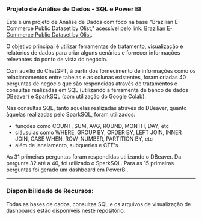 ### Projeto de Análise de Dados - SQL e Power BI

Este é um projeto de Análise de Dados com foco na base "Brazilian E-Commerce Public Dataset by Olist," acessível pelo link: [Brazilian E-Commerce Public Dataset by Olist](https://www.kaggle.com/datasets/olistbr/brazilian-ecommerce).

O objetivo principal é utilizar ferramentas de tratamento, visualização e relatórios de dados para criar alguns cenários e fornecer informações relevantes do ponto de vista do negócio.

Com auxílio do ChatGPT, à partir dos fornecimento de informações como os relacionamentos entre tabelas e as colunas existentes, foram criadas 40 perguntas de negócio que são respondidas através de tratamentos e consultas realizadas em SQL (utilizando a ferramenta de banco de dados DBeaver) e SparkSQL (com utilização do Google Colab).

Nas consultas SQL, tanto àquelas realizadas através do DBeaver, quanto àquelas realizadas pelo SparkSQL, foram utilizados:
- funções como COUNT, SUM, AVG, ROUND, MONTH, DAY, etc
- cláusulas como WHERE, GROUP BY, ORDER BY, LEFT JOIN, INNER JOIN, CASE WHEN, ROW_NUMBER, PARTITION BY, etc
- além de janelamento, subqueries e CTE's

As 31 primeiras perguntas foram respondidas utilizando o DBeaver. Da pergunta 32 até a 40, foi utilizado o SparkSQL.
Para as 15 primeiras perguntas foi gerado um dashboard em PowerBI.

---

### Disponibilidade de Recursos:
Todas as bases de dados, consultas SQL e os arquivos de visualização de dashboards estão disponíveis neste repositório.
